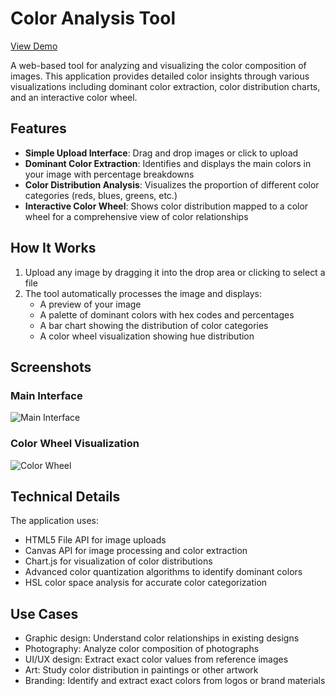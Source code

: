 # Color Analysis Tool

[View Demo](https://jashior.github.io/color/)

A web-based tool for analyzing and visualizing the color composition of images. This application provides detailed color insights through various visualizations including dominant color extraction, color distribution charts, and an interactive color wheel.

## Features

- **Simple Upload Interface**: Drag and drop images or click to upload
- **Dominant Color Extraction**: Identifies and displays the main colors in your image with percentage breakdowns
- **Color Distribution Analysis**: Visualizes the proportion of different color categories (reds, blues, greens, etc.)
- **Interactive Color Wheel**: Shows color distribution mapped to a color wheel for a comprehensive view of color relationships

## How It Works

1. Upload any image by dragging it into the drop area or clicking to select a file
2. The tool automatically processes the image and displays:
   - A preview of your image
   - A palette of dominant colors with hex codes and percentages
   - A bar chart showing the distribution of color categories
   - A color wheel visualization showing hue distribution

## Screenshots

### Main Interface
![Main Interface](https://i.imgur.com/Emdxmii.png)

### Color Wheel Visualization
![Color Wheel](https://i.imgur.com/KrJz5X7.png)

## Technical Details

The application uses:
- HTML5 File API for image uploads
- Canvas API for image processing and color extraction
- Chart.js for visualization of color distributions
- Advanced color quantization algorithms to identify dominant colors
- HSL color space analysis for accurate color categorization

## Use Cases

- Graphic design: Understand color relationships in existing designs
- Photography: Analyze color composition of photographs
- UI/UX design: Extract exact color values from reference images
- Art: Study color distribution in paintings or other artwork
- Branding: Identify and extract exact colors from logos or brand materials
